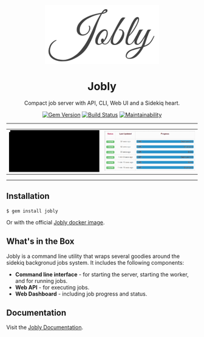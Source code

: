<div align='center'>

<img src='/assets/logo.svg' width=300>

Jobly
==================================================

Compact job server with API, CLI, Web UI and a Sidekiq heart.

[![Gem Version](https://badge.fury.io/rb/jobly.svg)](https://badge.fury.io/rb/jobly)
[![Build Status](https://travis-ci.com/DannyBen/jobly.svg?branch=master)](https://travis-ci.com/DannyBen/jobly)
[![Maintainability](https://api.codeclimate.com/v1/badges/b3932ebd153d831583e2/maintainability)](https://codeclimate.com/github/DannyBen/jobly/maintainability)

</div>

---

<table><tr>
  <td width='50%'><a target='_screenshot' href='/assets/terminal.gif'><img src='/assets/terminal.gif'/></a></td>
  <td width='50%'><a target='_screenshot' href='/assets/screen.gif'><img src='/assets/screen.gif'/></a></td>
</tr></table>

---

Installation
--------------------------------------------------

    $ gem install jobly

Or with the official [Jobly docker image][2].


What's in the Box
--------------------------------------------------

Jobly is a command line utility that wraps several goodies around the 
sidekiq backgronud jobs system. It includes the following components:

- **Command line interface** - for starting the server, starting the worker, 
  and for running jobs.
- **Web API** - for executing jobs.
- **Web Dashboard** - including job progress and status.



Documentation
--------------------------------------------------

Visit the [Jobly Documentation][1].


[1]: https://jobly.dannyb.co
[2]: https://github.com/dannyben/docker-jobly